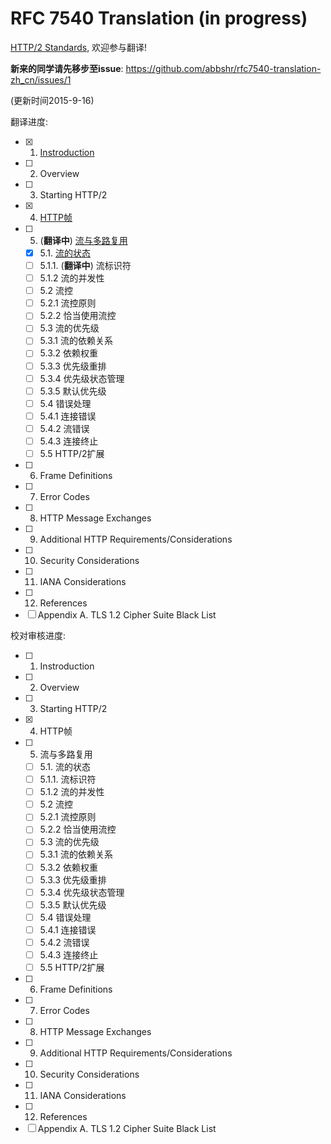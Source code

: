 # RFC 7540 Translation (in progress)

[HTTP/2 Standards](https://tools.ietf.org/html/rfc7540), 欢迎参与翻译!

**新来的同学请先移步至issue**: https://github.com/abbshr/rfc7540-translation-zh_cn/issues/1

(更新时间2015-9-16)

翻译进度:

+ [x] 1. [Instroduction](https://github.com/abbshr/rfc7540-translation-zh_cn/blob/master/1-zh-cn.md)
+ [ ] 2. Overview
+ [ ] 3. Starting HTTP/2
+ [x] 4. [HTTP帧](https://github.com/abbshr/rfc7540-translation-zh_cn/blob/master/4-zh-cn.md)
+ [ ] 5. (**翻译中**) [流与多路复用](https://github.com/abbshr/rfc7540-translation-zh_cn/blob/master/5-zh-cn.md)
  - [x] 5.1. [流的状态](https://github.com/abbshr/rfc7540-translation-zh_cn/blob/master/5-zh-cn.md#51-流的状态)
  - [ ] 5.1.1. (**翻译中**) 流标识符
  - [ ] 5.1.2 流的并发性
  - [ ] 5.2 流控
  - [ ] 5.2.1 流控原则
  - [ ] 5.2.2 恰当使用流控
  - [ ] 5.3 流的优先级
  - [ ] 5.3.1 流的依赖关系
  - [ ] 5.3.2 依赖权重
  - [ ] 5.3.3 优先级重排
  - [ ] 5.3.4 优先级状态管理
  - [ ] 5.3.5 默认优先级
  - [ ] 5.4 错误处理
  - [ ] 5.4.1 连接错误
  - [ ] 5.4.2 流错误
  - [ ] 5.4.3 连接终止
  - [ ] 5.5 HTTP/2扩展
+ [ ] 6. Frame Definitions
+ [ ] 7. Error Codes
+ [ ] 8. HTTP Message Exchanges
+ [ ] 9. Additional HTTP Requirements/Considerations
+ [ ] 10. Security Considerations
+ [ ] 11. IANA Considerations
+ [ ] 12. References
+ [ ] Appendix A. TLS 1.2 Cipher Suite Black List

校对审核进度:

+ [ ] 1. Instroduction
+ [ ] 2. Overview
+ [ ] 3. Starting HTTP/2
+ [x] 4. HTTP帧
+ [ ] 5. 流与多路复用
  - [ ] 5.1. 流的状态
  - [ ] 5.1.1. 流标识符
  - [ ] 5.1.2 流的并发性
  - [ ] 5.2 流控
  - [ ] 5.2.1 流控原则
  - [ ] 5.2.2 恰当使用流控
  - [ ] 5.3 流的优先级
  - [ ] 5.3.1 流的依赖关系
  - [ ] 5.3.2 依赖权重
  - [ ] 5.3.3 优先级重排
  - [ ] 5.3.4 优先级状态管理
  - [ ] 5.3.5 默认优先级
  - [ ] 5.4 错误处理
  - [ ] 5.4.1 连接错误
  - [ ] 5.4.2 流错误
  - [ ] 5.4.3 连接终止
  - [ ] 5.5 HTTP/2扩展
+ [ ] 6. Frame Definitions
+ [ ] 7. Error Codes
+ [ ] 8. HTTP Message Exchanges
+ [ ] 9. Additional HTTP Requirements/Considerations
+ [ ] 10. Security Considerations
+ [ ] 11. IANA Considerations
+ [ ] 12. References
+ [ ] Appendix A. TLS 1.2 Cipher Suite Black List

